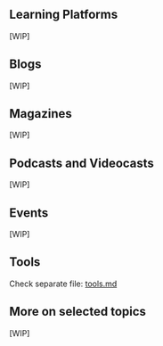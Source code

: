 ## Learning Platforms
[WIP]

## Blogs
[WIP]

## Magazines
[WIP]

## Podcasts and Videocasts
[WIP]

## Events
[WIP]

## Tools
Check separate file: [tools.md](../blob/master/materials/tools.md)

## More on selected topics
[WIP]